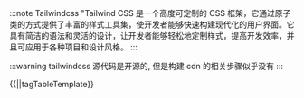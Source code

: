 :::note Tailwindcss
"Tailwind CSS 是一个高度可定制的 CSS 框架，它通过原子类的方式提供了丰富的样式工具集，使开发者能够快速构建现代化的用户界面。它具有简洁的语法和灵活的设计，让开发者能够轻松地定制样式，提高开发效率，并且可应用于各种项目和设计风格。
:::

:::warning
tailwindcss 源代码是开源的, 但是构建 cdn 的相关步骤似乎没有
:::

{{||tagTableTemplate}}